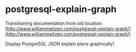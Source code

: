 # postgresql-explain-graph

Transitioning documentation from old location: [http://www.williammeitzen.com/postgresql-explain-graph/](http://www.williammeitzen.com/postgresql-explain-graph/)

Display PostgreSQL JSON explain plans graphically!
